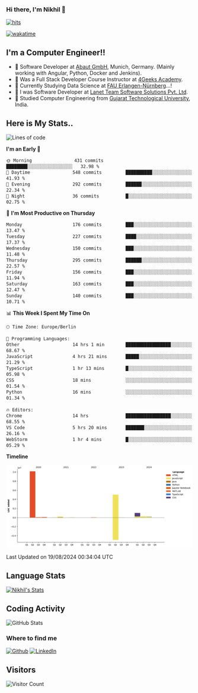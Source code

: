 ### Hi there, I'm Nikhil 👋

[![hits](https://hits.sh/github.com/silentsoft/hits.svg?color=2311cc)](https://hits.sh/github.com/silentsoft/hits/)

[![wakatime](https://wakatime.com/badge/user/369b6a3a-7953-4ff9-b7c7-be53d0a7ccc6.svg)](https://wakatime.com/@369b6a3a-7953-4ff9-b7c7-be53d0a7ccc6)

## I'm a  Computer Engineer!!

- 🌱 Software Developer at [Abaut GmbH](https://www.abaut.de/), Munich, Germany. (Mainly working with Angular, Python, Docker and Jenkins).
- 🌱 Was a Full Stack Developer Course Instructor at [4Geeks Academy](https://4geeks.com/).
- 🌱 Currently Studying Data Science at [FAU Erlangen-Nürnberg](https://www.fau.de/)...!
- 🌱 I was Software Developer at [Lanet Team Software Solutions Pvt. Ltd](https://lanetteam.com/).
- 🌱 Studied Computer Engineering from [Gujarat Technological University](https://www.gtu.ac.in/), India.

<h2>Here is My Stats..</h2>

<!--START_SECTION:waka-->
![Lines of code](https://img.shields.io/badge/From%20Hello%20World%20I%27ve%20Written-17.0%20million%20lines%20of%20code-blue)

**I'm an Early 🐤** 

```text
🌞 Morning                431 commits         ████████░░░░░░░░░░░░░░░░░   32.98 % 
🌆 Daytime                548 commits         ██████████░░░░░░░░░░░░░░░   41.93 % 
🌃 Evening                292 commits         ██████░░░░░░░░░░░░░░░░░░░   22.34 % 
🌙 Night                  36 commits          █░░░░░░░░░░░░░░░░░░░░░░░░   02.75 % 
```
📅 **I'm Most Productive on Thursday** 

```text
Monday                   176 commits         ███░░░░░░░░░░░░░░░░░░░░░░   13.47 % 
Tuesday                  227 commits         ████░░░░░░░░░░░░░░░░░░░░░   17.37 % 
Wednesday                150 commits         ███░░░░░░░░░░░░░░░░░░░░░░   11.48 % 
Thursday                 295 commits         ██████░░░░░░░░░░░░░░░░░░░   22.57 % 
Friday                   156 commits         ███░░░░░░░░░░░░░░░░░░░░░░   11.94 % 
Saturday                 163 commits         ███░░░░░░░░░░░░░░░░░░░░░░   12.47 % 
Sunday                   140 commits         ███░░░░░░░░░░░░░░░░░░░░░░   10.71 % 
```


📊 **This Week I Spent My Time On** 

```text
🕑︎ Time Zone: Europe/Berlin

💬 Programming Languages: 
Other                    14 hrs 1 min        █████████████████░░░░░░░░   68.67 % 
JavaScript               4 hrs 21 mins       █████░░░░░░░░░░░░░░░░░░░░   21.29 % 
TypeScript               1 hr 13 mins        █░░░░░░░░░░░░░░░░░░░░░░░░   05.98 % 
CSS                      18 mins             ░░░░░░░░░░░░░░░░░░░░░░░░░   01.54 % 
Python                   16 mins             ░░░░░░░░░░░░░░░░░░░░░░░░░   01.34 % 

🔥 Editors: 
Chrome                   14 hrs              █████████████████░░░░░░░░   68.55 % 
VS Code                  5 hrs 20 mins       ███████░░░░░░░░░░░░░░░░░░   26.16 % 
WebStorm                 1 hr 4 mins         █░░░░░░░░░░░░░░░░░░░░░░░░   05.29 % 
```

**Timeline**

![Lines of Code chart](https://raw.githubusercontent.com/nikhilmaguwala/nikhilmaguwala/main/assets/bar_graph.png)


 Last Updated on 19/08/2024 00:34:04 UTC
<!--END_SECTION:waka-->

<h2>Language Stats</h2>

[![Nikhil's Stats](https://github-readme-stats.vercel.app/api/wakatime?username=nikhilmaguwala&layout=compact&title=Stats)](https://github.com/nikhilmaguwala)


<h2>Coding Activity</h2>

<p><img src="https://wakatime.com/share/@nikhilmaguwala/7dd532b8-3e5e-4c26-8c46-68cc27712a92.svg" alt="GitHub Stats"></p>

<h3>Where to find me</h3>
<p>
    <a href="https://github.com/nikhilmaguwala" target="_blank"><img alt="Github" src="https://img.shields.io/badge/GitHub-%2312100E.svg?&style=for-the-badge&logo=Github&logoColor=white" /></a>
    <a href="https://www.linkedin.com/in/nikhil-maguwala" target="_blank"><img alt="LinkedIn" src="https://img.shields.io/badge/linkedin-%230077B5.svg?&style=for-the-badge&logo=linkedin&logoColor=white" /></a> 
</p>


<h2>Visitors</h2>

![Visitor Count](https://profile-counter.glitch.me/nikhilmaguwala/count.svg)

[website]: https://nikhilmaguwala.github.io/
[instagram]: https://www.instagram.com/nikhil_maguwala/
[linkedin]: https://www.linkedin.com/in/nikhil-maguwala/

